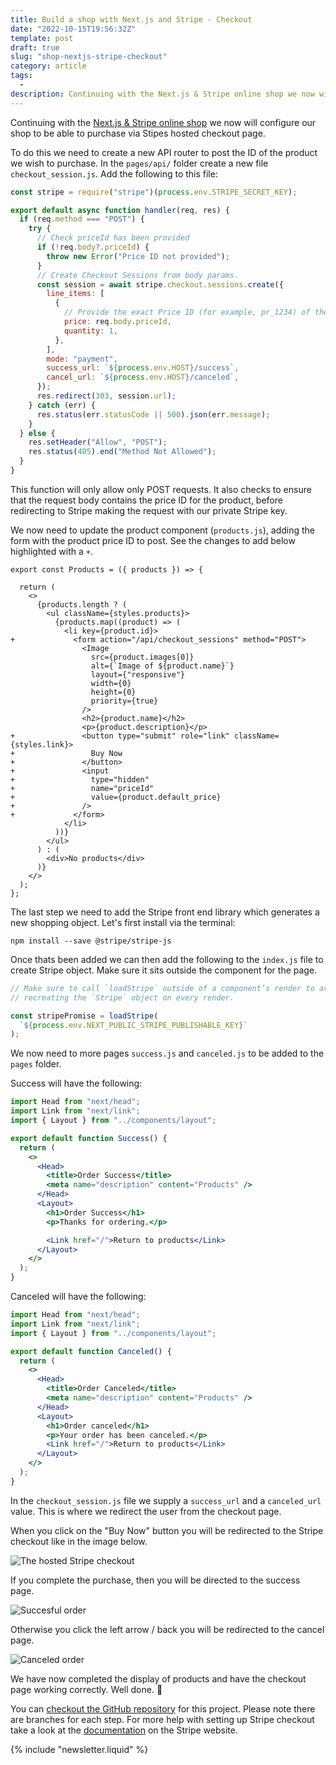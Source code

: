 ```yaml
---
title: Build a shop with Next.js and Stripe - Checkout
date: "2022-10-15T19:56:32Z"
template: post
draft: true
slug: "shop-nextjs-stripe-checkout"
category: article
tags:
  -
description: Continuing with the Next.js & Stripe online shop we now will add the checkout functionality
---
```


Continuing with the [Next.js & Stripe online shop](https://andrewford.co.nz/articles/shop-nextjs-stripe-introduction/) we now will configure our shop to be able to purchase via Stipes hosted checkout page.

To do this we need to create a new API router to post the ID of the product we wish to purchase. In the `pages/api/` folder create a new file `checkout_session.js`. Add the following to this file:

```js
const stripe = require("stripe")(process.env.STRIPE_SECRET_KEY);

export default async function handler(req, res) {
  if (req.method === "POST") {
    try {
      // Check priceId has been provided
      if (!req.body?.priceId) {
        throw new Error("Price ID not provided");
      }
      // Create Checkout Sessions from body params.
      const session = await stripe.checkout.sessions.create({
        line_items: [
          {
            // Provide the exact Price ID (for example, pr_1234) of the product you want to sell
            price: req.body.priceId,
            quantity: 1,
          },
        ],
        mode: "payment",
        success_url: `${process.env.HOST}/success`,
        cancel_url: `${process.env.HOST}/canceled`,
      });
      res.redirect(303, session.url);
    } catch (err) {
      res.status(err.statusCode || 500).json(err.message);
    }
  } else {
    res.setHeader("Allow", "POST");
    res.status(405).end("Method Not Allowed");
  }
}
```

This function will only allow only POST requests. It also checks to ensure that the request body contains the price ID for the product, before redirecting to Stripe making the request with our private Stripe key.

We now need to update the product component (`products.js`), adding the form with the product price ID to post. See the changes to add below highlighted with a `+`.

```diff-jsx
export const Products = ({ products }) => {

  return (
    <>
      {products.length ? (
        <ul className={styles.products}>
          {products.map((product) => (
            <li key={product.id}>
+             <form action="/api/checkout_sessions" method="POST">
                <Image
                  src={product.images[0]}
                  alt={`Image of ${product.name}`}
                  layout={"responsive"}
                  width={0}
                  height={0}
                  priority={true}
                />
                <h2>{product.name}</h2>
                <p>{product.description}</p>
+               <button type="submit" role="link" className={styles.link}>
+                 Buy Now
+               </button>
+               <input
+                 type="hidden"
+                 name="priceId"
+                 value={product.default_price}
+               />
+             </form>
            </li>
          ))}
        </ul>
      ) : (
        <div>No products</div>
      )}
    </>
  );
};

```

The last step we need to add the Stripe front end library which generates a new shopping object. Let's first install via the terminal:

```shell
npm install --save @stripe/stripe-js
```

Once thats been added we can then add the following to the `index.js` file to create Stripe object. Make sure it sits outside the component for the page.

```jsx
// Make sure to call `loadStripe` outside of a component’s render to avoid
// recreating the `Stripe` object on every render.

const stripePromise = loadStripe(
  `${process.env.NEXT_PUBLIC_STRIPE_PUBLISHABLE_KEY}`
);
```

We now need to more pages `success.js` and `canceled.js` to be added to the `pages` folder.

Success will have the following:

```jsx
import Head from "next/head";
import Link from "next/link";
import { Layout } from "../components/layout";

export default function Success() {
  return (
    <>
      <Head>
        <title>Order Success</title>
        <meta name="description" content="Products" />
      </Head>
      <Layout>
        <h1>Order Success</h1>
        <p>Thanks for ordering.</p>

        <Link href="/">Return to products</Link>
      </Layout>
    </>
  );
}
```

Canceled will have the following:

```jsx
import Head from "next/head";
import Link from "next/link";
import { Layout } from "../components/layout";

export default function Canceled() {
  return (
    <>
      <Head>
        <title>Order Canceled</title>
        <meta name="description" content="Products" />
      </Head>
      <Layout>
        <h1>Order canceled</h1>
        <p>Your order has been canceled.</p>
        <Link href="/">Return to products</Link>
      </Layout>
    </>
  );
}
```

In the `checkout_session.js` file we supply a `success_url` and a `canceled_url` value. This is where we redirect the user from the checkout page.

When you click on the "Buy Now" button you will be redirected to the Stripe checkout like in the image below.

![The hosted Stripe checkout](stripe-checkout.png)

If you complete the purchase, then you will be directed to the success page.

![Succesful order](order-success.png)

Otherwise you click the left arrow / back you will be redirected to the cancel page.

![Canceled order](canceled-order.png)

We have now completed the display of products and have the checkout page working correctly. Well done. 👏

You can [checkout the GitHub repository](https://github.com/andrewjamesford/shop-nextjs-stripe) for this project. Please note there are branches for each step. For more help with setting up Stripe checkout take a look at the [documentation](https://stripe.com/docs/checkout/quickstart) on the Stripe website.

{% include "newsletter.liquid" %}
